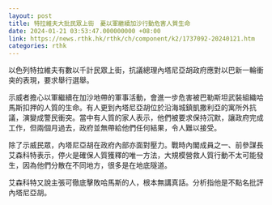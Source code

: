 ```yaml
---
layout: post
title: 特拉維夫大批民眾上街　憂以軍繼續加沙行動危害人質生命
date: 2024-01-21 03:53:47.000000000 +08:00
link: https://news.rthk.hk/rthk/ch/component/k2/1737092-20240121.htm
categories: rthk
---
```


以色列特拉維夫有數以千計民眾上街，抗議總理內塔尼亞胡政府應對以巴新一輪衝突的表現，要求舉行選舉。

示威者擔心以軍繼續在加沙地帶的軍事活動，會進一步危害被巴勒斯坦武裝組織哈馬斯扣押的人質的生命。有人更到內塔尼亞胡位於沿海城鎮凱撒利亞的寓所外抗議，演變成警民衝突。當中有人質的家人表示，他們被要求保持沉默，讓政府完成工作，但兩個月過去，政府並無帶給他們任何結果，令人難以接受。

除了示威民眾，內塔尼亞胡在政府內部亦面對壓力。戰時內閣成員之一、前參謀長艾森科特表示，停火是確保人質獲釋的唯一方法，大規模營救人質行動不太可能發生，因為他們分散在不同地方，很多是在地底隧道。

艾森科特又說主張可徹底擊敗哈馬斯的人，根本無講真話。分析指他是不點名批評內塔尼亞胡。

